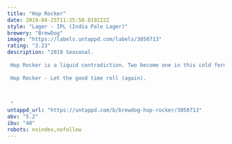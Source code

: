 ```yaml
---
title: "Hop Rocker"
date: 2019-04-25T11:25:58.819222Z
style: "Lager - IPL (India Pale Lager)"
brewery: "BrewDog"
image: "https://labels.untappd.com/labels/3050713"
rating: "3.23"
description: "2019 Seasonal.  Hop Rocker is a liquid contradiction. Two become one in this cold fermented, hopped up hybrid. Toast, citrus and hints of spice on the nose. Followed by a rich biscuit character with notes of gooseberry, lychee, ans subtle lemon-grass. Sitting on a crisp clean base line - the citrus and peppery notes shine. Slightly pithy to the taste, building to a bitter crescendo and a dry, crisp, long finish.  Hop Rocker - Let the good time roll (again).     "
untappd_url: "https://untappd.com/b/brewdog-hop-rocker/3050713"
abv: "5.2"
ibu: "40"
robots: noindex,nofollow
---
```

